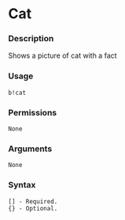 # Cat

### **Description**

Shows a picture of cat with a fact

### Usage

```
b!cat
```

### Permissions

```
None
```

### Arguments

```
None
```

### Syntax

```
[] - Required.
{} - Optional.
```
